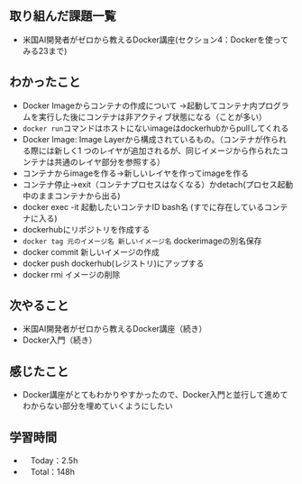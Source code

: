 ## 取り組んだ課題一覧
- 米国AI開発者がゼロから教えるDocker講座(セクション4：Dockerを使ってみる23まで)

## わかったこと
- Docker Imageからコンテナの作成について
  →起動してコンテナ内プログラムを実行した後にコンテナは非アクティブ状態になる（ことが多い）
- `docker run`コマンドはホストにないimageはdockerhubからpullしてくれる
- Docker Image: Image Layerから構成されているもの。（コンテナが作られる際には新しく1
つのレイヤが追加されるが、同じイメージから作られたコンテナは共通のレイヤ部分を参照する）
- コンテナからimageを作る→新しいレイヤを作ってimageを作る
- コンテナ停止→exit（コンテナプロセスはなくなる）かdetach(プロセス起動中のままコンテナから出る)
- docker exec -it 起動したいコンテナID bash名 (すでに存在しているコンテナに入る)
- dockerhubにリポジトリを作成する
- `docker tag 元のイメージ名 新しいイメージ名` dockerimageの別名保存
- docker commit 新しいイメージの作成
- docker push dockerhub(レジストリ)にアップする
- docker rmi イメージの削除

    
## 次やること
- 米国AI開発者がゼロから教えるDocker講座（続き）
- Docker入門（続き）

## 感じたこと
- Docker講座がとてもわかりやすかったので、Docker入門と並行して進めてわからない部分を埋めていくようにしたい

## 学習時間
- 　Today：2.5h
- 　Total：148h
